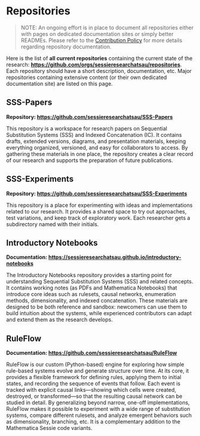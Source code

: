 # Repositories

> NOTE: An ongoing effort is in place to document all repositories either with pages on dedicated documentation sites or simply better READMEs. Please refer to the [Contribution Policy](policy/contribution-policy.md) for more details regarding repository documentation.

Here is the list of **all current repositories** containing the current state of the research: **<https://github.com/orgs/sessieresearchatsau/repositories>**. Each repository should have a short description, documentation, etc. Major repositories containing extensive content (or their own dedicated documentation site) are listed on this page.

## SSS-Papers

**Repository: <https://github.com/sessieresearchatsau/SSS-Papers>**

This repository is a workspace for research papers on Sequential Substitution Systems (SSS) and Indexed Concatenation (IC). It contains drafts, extended versions, diagrams, and presentation materials, keeping everything organized, versioned, and easy for collaborators to access. By gathering these materials in one place, the repository creates a clear record of our research and supports the preparation of future publications.

## SSS-Experiments

**Repository: <https://github.com/sessieresearchatsau/SSS-Experiments>**

This repository is a place for experimenting with ideas and implementations related to our research. It provides a shared space to try out approaches, test variations, and keep track of exploratory work. Each researcher gets a subdirectory named with their initials.


## Introductory Notebooks

**Documentation: <https://sessieresearchatsau.github.io/introductory-notebooks>**

The Introductory Notebooks repository provides a starting point for understanding Sequential Substitution Systems (SSS) and related concepts. It contains working notes (as PDFs and Mathematica Notebooks) that introduce core ideas such as rulesets, causal networks, enumeration methods, dimensionality, and indexed concatenation. These materials are designed to be both reference and sandbox: newcomers can use them to build intuition about the systems, while experienced contributors can adapt and extend them as the research develops.


## RuleFlow

**Documentation: <https://github.com/sessieresearchatsau/RuleFlow>**

RuleFlow is our custom (Python-based) engine for exploring how simple rule-based systems evolve and generate structure over time. At its core, it provides a flexible framework for defining rules, applying them to initial states, and recording the sequence of events that follow. Each event is tracked with explicit causal links—showing which cells were created, destroyed, or transformed—so that the resulting causal network can be studied in detail. By generalizing beyond narrow, one-off implementations, RuleFlow makes it possible to experiment with a wide range of substitution systems, compare different rulesets, and analyze emergent behaviors such as dimensionality, branching, etc. It is a complementary addition to the Mathematica Sessie code variants.
